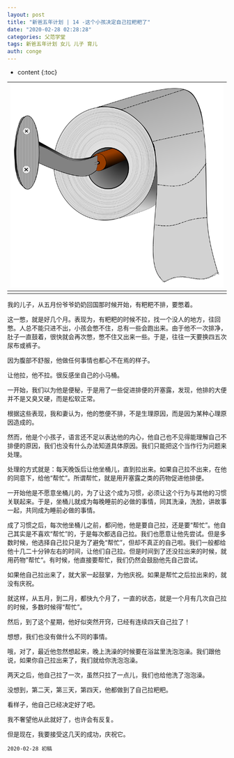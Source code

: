 ```yaml
---
layout: post
title: "新爸五年计划 | 14 -这个小孩决定自己拉粑粑了"
date: "2020-02-28 02:28:28"
categories: 父范学堂
tags: 新爸五年计划 女儿 儿子 育儿
auth: conge
---
```

* content
{:toc}

|![ ](/assets/images/父范学堂/118382-d5391ce53741412f.png)|
|:----:|
||

我的儿子，从五月份爷爷奶奶回国那时候开始，有粑粑不排，要憋着。

这一憋，就是好几个月。表现为，有粑粑的时候不拉，找一个没人的地方，往回憋。人总不能只进不出，小孩会憋不住，总有一些会跑出来。由于他不一次排净，肚子一直鼓着，很快就会再次憋，憋不住又出来一些。于是，往往一天要换四五次尿布或裤子。

因为腹部不舒服，他做任何事情也都心不在焉的样子。

让他拉，他不拉。很反感坐自己的小马桶。

一开始，我们以为他是便秘，于是用了一些促进排便的开塞露，发现，他排的大便并不是又臭又硬，而是松软正常。

根据这些表现，我和妻认为，他的憋便不排，不是生理原因，而是因为某种心理原因造成的。





然而，他是个小孩子，语言还不足以表达他的内心，他自己也不见得能理解自己不排便的原因，我们也没有什么办法知道具体原因。我们只能把这个当作行为问题来处理。

处理的方式就是：每天晚饭后让他坐桶儿，直到拉出来。如果自己拉不出来，在他的同意下，给他“帮忙”。所谓帮忙，就是用开塞露之类的药物促进他排便。

一开始他是不愿意坐桶儿的，为了让这个成为习惯，必须让这个行为与其他的习惯关联起来。于是，坐桶儿就成为每晚睡前的必做的事情，同其洗澡，洗脸，讲故事一起，共同成为睡前必做的事情。

成了习惯之后，每次他坐桶儿之前，都问他，他是要自己拉，还是要“帮忙”。他自己其实是不喜欢“帮忙”的，于是每次都选自己拉。我们也愿意让他先尝试。但是多数时候，他选择自己拉只是为了避免“帮忙”，但却不真正的自己啦。我们一般都给他十几二十分钟左右的时间，让他们自己拉。但是时间到了还没拉出来的时候，就用药物”帮忙“。有时候，他直接要帮忙，我们仍然会鼓励他先自己尝试。

如果他自己拉出来了，就大家一起鼓掌，为他庆祝。如果是帮忙之后拉出来的，就没有庆祝。

就这样，从五月，到二月，都快九个月了，一直的状态，就是一个月有几次自己拉的时候，多数时候得“帮忙”。

然后，到了这个星期，他好似突然开窍，已经有连续四天自己拉了！

想想，我们也没有做什么不同的事情。

哦，对了，最近他忽然想起来，晚上洗澡的时候要在浴盆里洗泡泡澡。我们跟他说，如果你自己拉出来了，我们就给你洗泡泡澡。

两天之后，他自己拉了一次，虽然只拉了一点儿，我们也给他洗了泡泡澡。

没想到，第二天，第三天，第四天，他都做到了自己拉粑粑。

看样子，他自己已经决定好了吧。

我不奢望他从此就好了，也许会有反复。

但是现在，我要接受这几天的成功，庆祝它。


```
2020-02-28 初稿
```

